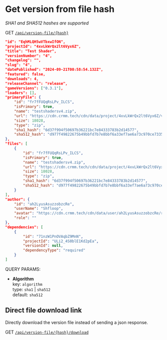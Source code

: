 # Get version from file hash
_SHA1 and SHA512 hashes are supported_

GET [`/api/version-file/{hash}`](/api/version-file/6d37f994f50697b36221bc7e84333783b2d14577?algorithm=sha1)

```json
"id": "EqhMLQH5wVTbxwIfON",
"projectId": "4xvLkWrQx2lt6Vyx6Z",
"title": "Test Shader",
"versionNumber": "4",
"changelog": "",
"slug": "4",
"datePublished": "2024-09-21T00:58:54.132Z",
"featured": false,
"downloads": 4,
"releaseChannel": "release",
"gameVersions": ["0.3.1"],
"loaders": [],
"primaryFile": {
    "id": "fr7fFUQqRsLPv_ILCS",
    "isPrimary": true,
    "name": "testshadersv4.zip",
    "url": "https://cdn.crmm.tech/cdn/data/project/4xvLkWrQx2lt6Vyx6Z/version/EqhMLQH5wVTbxwIfON/testshadersv4.zip",
    "size": 18028,
    "type": "zip",
    "sha1_hash": "6d37f994f50697b36221bc7e84333783b2d14577",
    "sha512_hash": "d977f49822675b49bbfd7b7e8bbf6a33ef7ae6a73c970ce7335990af6a91860b9776e735df44f002350d32e5f550418278bf317a7f1d2f3ab39516b63a344eae"
},
"files": [
    {
        "id": "fr7fFUQqRsLPv_ILCS",
        "isPrimary": true,
        "name": "testshadersv4.zip",
        "url": "https://cdn.crmm.tech/cdn/data/project/4xvLkWrQx2lt6Vyx6Z/version/EqhMLQH5wVTbxwIfON/testshadersv4.zip",
        "size": 18028,
        "type": "zip",
        "sha1_hash": "6d37f994f50697b36221bc7e84333783b2d14577",
        "sha512_hash": "d977f49822675b49bbfd7b7e8bbf6a33ef7ae6a73c970ce7335990af6a91860b9776e735df44f002350d32e5f550418278bf317a7f1d2f3ab39516b63a344eae"
    }
],
"author": {
    "id": "ah2LyusAsuzzobzcRe",
    "userName": "Shfloop",
    "avatar": "https://cdn.crmm.tech/cdn/data/user/ah2LyusAsuzzobzcRe/repqJiI8XfwnHGnMSa_128.jpeg",
    "role": ""
},
"dependencies": [
    {
        "id": "71nzW1PnOVAqbZ9MnN",
        "projectId": "ULi2_4S0blE1Kd2pEa",
        "versionId": null,
        "dependencyType": "required"
    }
]
```

QUERY PARAMS:
- **Algorithm** \
    key: `algorithm` \
    type: `sha1` | `sha512` \
    default: `sha512`


## Direct file download link
Directly download the version file instead of sending a json response.

GET [`/api/version-file/{hash}/download`](/api/version-file/6d37f994f50697b36221bc7e84333783b2d14577/download?algorithm=sha1)
